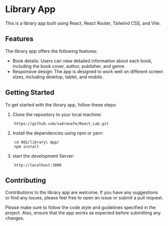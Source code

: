 # Library App

This is a library app built using React, React Router, Tailwind CSS, and Vite.

## Features
The library app offers the following features:

- Book details: Users can view detailed information about each book, including the book cover, author, publisher, and genre.
- Responsive design: The app is designed to work well on different screen sizes, including desktop, tablet, and mobile.

## Getting Started
To get started with the library app, follow these steps:

1. Clone the repository to your local machine:
```
    https://github.com/sadranafe/React_Lab.git
```

2. Install the dependencies using npm or yarn:
```
    cd 002/library\ App/
    npm install
```

3. start the development Server:
```
    http://localhost:3000
```

## Contributing

Contributions to the library app are welcome. If you have any suggestions or find any issues, please feel free to open an issue or submit a pull request.

Please make sure to follow the code style and guidelines specified in the project. Also, ensure that the app works as expected before submitting any changes.